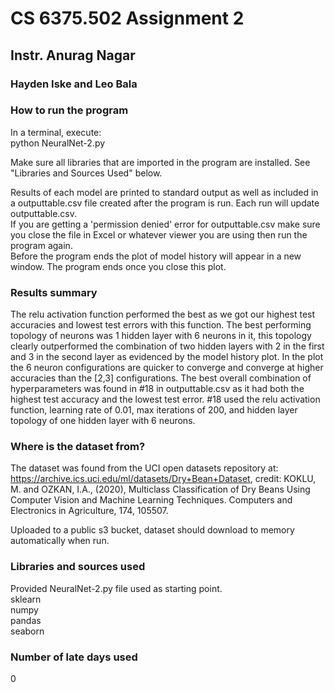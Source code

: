 # CS 6375.502 Assignment 2

## Instr. Anurag Nagar

### Hayden Iske and Leo Bala

### How to run the program
In a terminal, execute:\
python NeuralNet-2.py

Make sure all libraries that are imported in the program are installed. See "Libraries and Sources Used" below.

Results of each model are printed to standard output as well as included in a outputtable.csv file created after the program is run. Each run will update outputtable.csv.\
If you are getting a 'permission denied' error for outputtable.csv make sure you close the file in Excel or whatever viewer you are using then run the program again.\
Before the program ends the plot of model history will appear in a new window. The program ends once you close this plot.

### Results summary
The relu activation function performed the best as we got our highest test accuracies and lowest test errors with this function. The best performing topology of neurons was 1 hidden layer with 6 neurons in it, this topology clearly outperformed the combination of two hidden layers with 2 in the first and 3 in the second layer as evidenced by the model history plot. In the plot the 6 neuron configurations are quicker to converge and converge at higher accuracies than the [2,3] configurations. The best overall combination of hyperparameters was found in #18 in outputtable.csv as it had both the highest test accuracy and the lowest test error. #18 used the relu activation function, learning rate of 0.01, max iterations of 200, and hidden layer topology of one hidden layer with 6 neurons. 

### Where is the dataset from?
The dataset was found from the UCI open datasets repository at: https://archive.ics.uci.edu/ml/datasets/Dry+Bean+Dataset, credit: KOKLU, M. and OZKAN, I.A., (2020), Multiclass Classification of Dry Beans Using Computer Vision and Machine Learning Techniques. Computers and Electronics in Agriculture, 174, 105507.

Uploaded to a public s3 bucket, dataset should download to memory automatically when run.

### Libraries and sources used
Provided NeuralNet-2.py file used as starting point.\
sklearn\
numpy\
pandas\
seaborn

### Number of late days used
0
